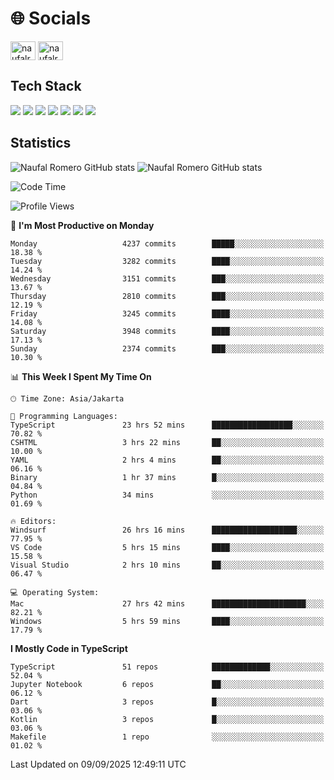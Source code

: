 <h1 align="">🌐 Socials</h1>
<p align="left">
<a href="https://linkedin.com/in/naufal-romero-putra-pratama-9ab816177/" target="blank"><img align="center" src="https://raw.githubusercontent.com/rahuldkjain/github-profile-readme-generator/master/src/images/icons/Social/linked-in-alt.svg" alt="naufalromero" height="30" width="40" /></a>
<a href="https://instagram.com/naufalromero" target="blank"><img align="center" src="https://raw.githubusercontent.com/rahuldkjain/github-profile-readme-generator/master/src/images/icons/Social/instagram.svg" alt="naufalromero" height="30" width="40" /></a>
</p>


<h2 align="">Tech Stack</h2>
<div align="">
  <img src="https://img.shields.io/badge/next.js-000000?style=for-the-badge&logo=nextdotjs&logoColor=white"/>
 <img src="https://img.shields.io/badge/typescript-%23007ACC.svg?style=for-the-badge&logo=typescript&logoColor=white"/>
 <img src="https://img.shields.io/badge/react-%2320232a.svg?style=for-the-badge&logo=react&logoColor=%2361DAFB"/>
 <img src="https://img.shields.io/badge/tailwindcss-%2338B2AC.svg?style=for-the-badge&logo=tailwind-css&logoColor=white"/>
 <img src="https://img.shields.io/badge/Prisma-3982CE?style=for-the-badge&logo=Prisma&logoColor=white"/>
 <img src="https://img.shields.io/badge/javascript-%23323330.svg?style=for-the-badge&logo=javascript&logoColor=%23F7DF1E"/>
 <img src="https://img.shields.io/badge/java-%23ED8B00.svg?style=for-the-badge&logo=openjdk&logoColor=white"/>
</div>


<h2 align="">Statistics</h2>
<div align="">
<img src="https://github-readme-stats-xi-nine-74.vercel.app/api?username=romves&show_icons=true&theme=tokyonight&include_all_commits=true&count_private=true" alt="Naufal Romero GitHub stats"/>
<img src="https://github-readme-stats-xi-nine-74.vercel.app/api/top-langs/?username=romves&theme=tokyonight&hide_border=false&include_all_commits=true&count_private=true&layout=compact" alt="Naufal Romero GitHub stats"/>
</div>

<!--START_SECTION:waka-->
![Code Time](http://img.shields.io/badge/Code%20Time-2%2C895%20hrs%2031%20mins-blue)

![Profile Views](http://img.shields.io/badge/Profile%20Views-0-blue)

📅 **I'm Most Productive on Monday** 

```text
Monday                   4237 commits        █████░░░░░░░░░░░░░░░░░░░░   18.38 % 
Tuesday                  3282 commits        ████░░░░░░░░░░░░░░░░░░░░░   14.24 % 
Wednesday                3151 commits        ███░░░░░░░░░░░░░░░░░░░░░░   13.67 % 
Thursday                 2810 commits        ███░░░░░░░░░░░░░░░░░░░░░░   12.19 % 
Friday                   3245 commits        ████░░░░░░░░░░░░░░░░░░░░░   14.08 % 
Saturday                 3948 commits        ████░░░░░░░░░░░░░░░░░░░░░   17.13 % 
Sunday                   2374 commits        ███░░░░░░░░░░░░░░░░░░░░░░   10.30 % 
```


📊 **This Week I Spent My Time On** 

```text
🕑︎ Time Zone: Asia/Jakarta

💬 Programming Languages: 
TypeScript               23 hrs 52 mins      ██████████████████░░░░░░░   70.82 % 
CSHTML                   3 hrs 22 mins       ██░░░░░░░░░░░░░░░░░░░░░░░   10.00 % 
YAML                     2 hrs 4 mins        ██░░░░░░░░░░░░░░░░░░░░░░░   06.16 % 
Binary                   1 hr 37 mins        █░░░░░░░░░░░░░░░░░░░░░░░░   04.84 % 
Python                   34 mins             ░░░░░░░░░░░░░░░░░░░░░░░░░   01.69 % 

🔥 Editors: 
Windsurf                 26 hrs 16 mins      ███████████████████░░░░░░   77.95 % 
VS Code                  5 hrs 15 mins       ████░░░░░░░░░░░░░░░░░░░░░   15.58 % 
Visual Studio            2 hrs 10 mins       ██░░░░░░░░░░░░░░░░░░░░░░░   06.47 % 

💻 Operating System: 
Mac                      27 hrs 42 mins      █████████████████████░░░░   82.21 % 
Windows                  5 hrs 59 mins       ████░░░░░░░░░░░░░░░░░░░░░   17.79 % 
```

**I Mostly Code in TypeScript** 

```text
TypeScript               51 repos            █████████████░░░░░░░░░░░░   52.04 % 
Jupyter Notebook         6 repos             ██░░░░░░░░░░░░░░░░░░░░░░░   06.12 % 
Dart                     3 repos             █░░░░░░░░░░░░░░░░░░░░░░░░   03.06 % 
Kotlin                   3 repos             █░░░░░░░░░░░░░░░░░░░░░░░░   03.06 % 
Makefile                 1 repo              ░░░░░░░░░░░░░░░░░░░░░░░░░   01.02 % 
```




 Last Updated on 09/09/2025 12:49:11 UTC
<!--END_SECTION:waka-->
